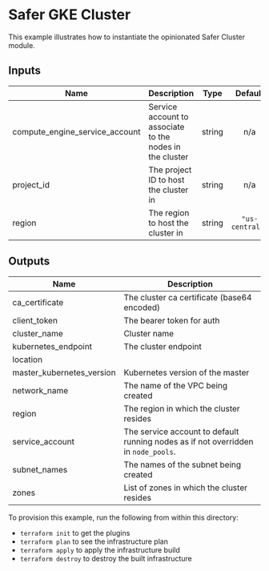# Safer GKE Cluster

This example illustrates how to instantiate the opinionated Safer Cluster module.

<!-- BEGINNING OF PRE-COMMIT-TERRAFORM DOCS HOOK -->
## Inputs

| Name | Description | Type | Default | Required |
|------|-------------|:----:|:-----:|:-----:|
| compute\_engine\_service\_account | Service account to associate to the nodes in the cluster | string | n/a | yes |
| project\_id | The project ID to host the cluster in | string | n/a | yes |
| region | The region to host the cluster in | string | `"us-central1"` | no |

## Outputs

| Name | Description |
|------|-------------|
| ca\_certificate | The cluster ca certificate (base64 encoded) |
| client\_token | The bearer token for auth |
| cluster\_name | Cluster name |
| kubernetes\_endpoint | The cluster endpoint |
| location |  |
| master\_kubernetes\_version | Kubernetes version of the master |
| network\_name | The name of the VPC being created |
| region | The region in which the cluster resides |
| service\_account | The service account to default running nodes as if not overridden in `node_pools`. |
| subnet\_names | The names of the subnet being created |
| zones | List of zones in which the cluster resides |

<!-- END OF PRE-COMMIT-TERRAFORM DOCS HOOK -->

To provision this example, run the following from within this directory:
- `terraform init` to get the plugins
- `terraform plan` to see the infrastructure plan
- `terraform apply` to apply the infrastructure build
- `terraform destroy` to destroy the built infrastructure
